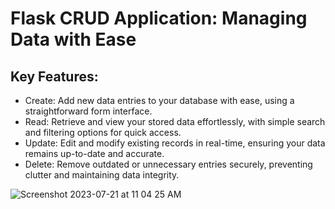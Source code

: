 # Flask CRUD Application: Managing Data with Ease

## Key Features:

* Create: Add new data entries to your database with ease, using a straightforward form interface.
* Read: Retrieve and view your stored data effortlessly, with simple search and filtering options for quick access.
* Update: Edit and modify existing records in real-time, ensuring your data remains up-to-date and accurate.
* Delete: Remove outdated or unnecessary entries securely, preventing clutter and maintaining data integrity.

![Screenshot 2023-07-21 at 11 04 25 AM](https://github.com/tintokaka/projects/assets/93857461/1405c2e7-ac3e-4683-b8e1-324de5734757)
